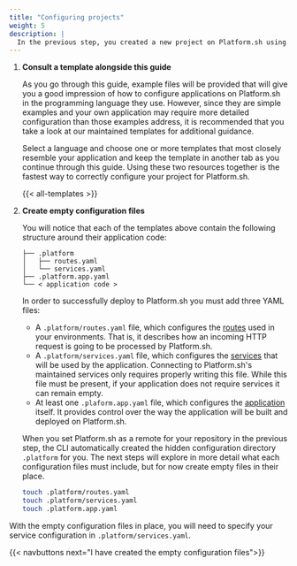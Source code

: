 ```yaml
---
title: "Configuring projects"
weight: 5
description: |
  In the previous step, you created a new project on Platform.sh using the CLI. Now, there are a few configuration steps left that will help Platform.sh know what to do with your application during builds and deployments.
---
```


1. **Consult a template alongside this guide**

    As you go through this guide, example files will be provided that will give you a good impression of how to configure applications on Platform.sh in the programming language they use. However, since they are simple examples and your own application may require more detailed configuration than those examples address, it is recommended that you take a look at our maintained templates for additional guidance.

    Select a language and choose one or more templates that most closely resemble your application and keep the template in another tab as you continue through this guide. Using these two resources together is the fastest way to correctly configure your project for Platform.sh.

    {{< all-templates >}}

2. **Create empty configuration files**

    You will notice that each of the templates above contain the following structure around their application code:

    ```.
    ├── .platform
    │   ├── routes.yaml
    │   └── services.yaml
    ├── .platform.app.yaml
    └── < application code >
    ```

    In order to successfully deploy to Platform.sh you must add three YAML files:

      * A `.platform/routes.yaml` file, which configures the [routes](/configuration/routes.md) used in your environments. That is, it describes how an incoming HTTP request is going to be processed by Platform.sh.
      * A `.platform/services.yaml` file, which configures the [services](/configuration/services.md) that will be used by the application. Connecting to Platform.sh's maintained services only requires properly writing this file. While this file must be present, if your application does not require services it can remain empty.
      * At least one `.plaform.app.yaml` file, which configures the [application](/configuration/app-containers.md) itself. It provides control over the way the application will be built and deployed on Platform.sh.

    When you set Platform.sh as a remote for your repository in the previous step, the CLI automatically created the hidden configuration directory `.platform` for you. The next steps will explore in more detail what each configuration files must include, but for now create empty files in their place.

    ```bash
    touch .platform/routes.yaml
    touch .platform/services.yaml
    touch .platform.app.yaml
    ```

With the empty configuration files in place, you will need to specify your service configuration in `.platform/services.yaml`.

{{< navbuttons next="I have created the empty configuration files">}}
